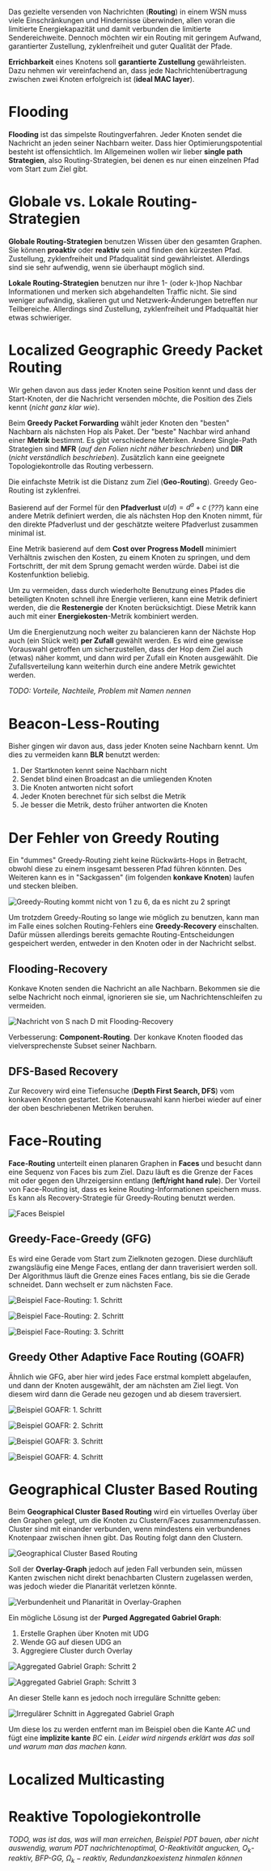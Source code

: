 Das gezielte versenden von Nachrichten (**Routing**) in einem WSN muss viele Einschränkungen und Hindernisse überwinden, allen voran die limitierte Energiekapazität und damit verbunden die limitierte Sendereichweite. Dennoch möchten wir ein Routing mit geringem Aufwand, garantierter Zustellung, zyklenfreiheit und guter Qualität der Pfade.

**Errichbarkeit** eines Knotens soll **garantierte Zustellung** gewährleisten. Dazu nehmen wir vereinfachend an, dass jede Nachrichtenübertragung zwischen zwei Knoten erfolgreich ist (**ideal MAC layer**).

# Flooding

**Flooding** ist das simpelste Routingverfahren. Jeder Knoten sendet die Nachricht an jeden seiner Nachbarn weiter. Dass hier Optimierungspotential besteht ist offensichtlich. Im Allgemeinen wollen wir lieber **single path Strategien**, also Routing-Strategien, bei denen es nur einen einzelnen Pfad vom Start zum Ziel gibt.

# Globale vs. Lokale Routing-Strategien

**Globale Routing-Strategien** benutzen Wissen über den gesamten Graphen. Sie können **proaktiv** oder **reaktiv** sein und finden den kürzesten Pfad. Zustellung, zyklenfreiheit und Pfadqualität sind gewährleistet. Allerdings sind sie sehr aufwendig, wenn sie überhaupt möglich sind.

**Lokale Routing-Strategien** benutzen nur ihre 1- (oder k-)hop Nachbar Informationen und merken sich abgehandelten Traffic nicht. Sie sind weniger aufwändig, skalieren gut und Netzwerk-Änderungen betreffen nur Teilbereiche. Allerdings sind Zustellung, zyklenfreiheit und Pfadqualtät hier etwas schwieriger.


# Localized Geographic Greedy Packet Routing

Wir gehen davon aus dass jeder Knoten seine Position kennt und dass der Start-Knoten, der die Nachricht versenden möchte, die Position des Ziels kennt (*nicht ganz klar wie*).

Beim **Greedy Packet Forwarding** wählt jeder Knoten den "besten" Nachbarn als nächsten Hop als Paket. Der "beste" Nachbar wird anhand einer **Metrik** bestimmt. Es gibt verschiedene Metriken. Andere Single-Path Strategien sind **MFR** (*auf den Folien nicht näher beschrieben*) und **DIR** (*nicht verständlich beschrieben*). Zusätzlich kann eine geeignete Topologiekontrolle das Routing verbessern.

Die einfachste Metrik ist die Distanz zum Ziel (**Geo-Routing**). Greedy Geo-Routing ist zyklenfrei.

Basierend auf der Formel für den **Pfadverlust** $u(d) = d^a + c$ (*???*) kann eine andere Metrik definiert werden, die als nächsten Hop den Knoten nimmt, für den direkte Pfadverlust und der geschätzte weitere Pfadverlust zusammen minimal ist.

Eine Metrik basierend auf dem **Cost over Progress Modell** minimiert Verhältnis zwischen den Kosten, zu einem Knoten zu springen, und dem Fortschritt, der mit dem Sprung gemacht werden würde. Dabei ist die Kostenfunktion beliebig.

Um zu vermeiden, dass durch wiederholte Benutzung eines Pfades die beteiligten Knoten schnell ihre Energie verlieren, kann eine Metrik definiert werden, die die **Restenergie** der Knoten berücksichtigt. Diese Metrik kann auch mit einer **Energiekosten**-Metrik kombiniert werden.

Um die Energienutzung noch weiter zu balancieren kann der Nächste Hop auch (ein Stück weit) **per Zufall** gewählt werden. Es wird eine gewisse Vorauswahl getroffen um sicherzustellen, dass der Hop dem Ziel auch (etwas) näher kommt, und dann wird per Zufall ein Knoten ausgewählt. Die Zufallsverteilung kann weiterhin durch eine andere Metrik gewichtet werden.

*TODO: Vorteile, Nachteile, Problem mit Namen nennen*


# Beacon-Less-Routing

Bisher gingen wir davon aus, dass jeder Knoten seine Nachbarn kennt. Um dies zu vermeiden kann **BLR** benutzt werden:

1. Der Startknoten kennt seine Nachbarn nicht
2. Sendet blind einen Broadcast an die umliegenden Knoten
3. Die Knoten antworten nicht sofort
4. Jeder Knoten berechnet für sich selbst die Metrik
5. Je besser die Metrik, desto früher antworten die Knoten


# Der Fehler von Greedy Routing

Ein "dummes" Greedy-Routing zieht keine Rückwärts-Hops in Betracht, obwohl diese zu einem insgesamt besseren Pfad führen könnten. Des Weiteren kann es in "Sackgassen" (im folgenden **konkave Knoten**) laufen und stecken bleiben.

![Greedy-Routing kommt nicht von 1 zu 6, da es nicht zu 2 springt](img/greedy-cul-de-sac.png)

Um trotzdem Greedy-Routing so lange wie möglich zu benutzen, kann man im Falle eines solchen Routing-Fehlers eine **Greedy-Recovery** einschalten. Dafür müssen allerdings bereits gemachte Routing-Entscheidungen gespeichert werden, entweder in den Knoten oder in der Nachricht selbst.

## Flooding-Recovery

Konkave Knoten senden die Nachricht an alle Nachbarn. Bekommen sie die selbe Nachricht noch einmal, ignorieren sie sie, um Nachrichtenschleifen zu vermeiden.

![Nachricht von S nach D mit Flooding-Recovery](img/greedy-flooding.png)

Verbesserung: **Component-Routing**. Der konkave Knoten flooded das vielversprechenste Subset seiner Nachbarn.

## DFS-Based Recovery

Zur Recovery wird eine Tiefensuche (**Depth First Search, DFS**) vom konkaven Knoten gestartet. Die Kotenauswahl kann hierbei wieder auf einer der oben beschriebenen Metriken beruhen.


# Face-Routing

**Face-Routing** unterteilt einen planaren Graphen in **Faces** und besucht dann eine Sequenz von Faces bis zum Ziel. Dazu läuft es die Grenze der Faces mit oder gegen den Uhrzeigersinn entlang (**left/right hand rule**). Der Vorteil von Face-Routing ist, dass es keine Routing-Informationen speichern muss. Es kann als Recovery-Strategie für Greedy-Routing benutzt werden.

![Faces Beispiel](img/faces.png)

## Greedy-Face-Greedy (GFG)

Es wird eine Gerade vom Start zum Zielknoten gezogen. Diese durchläuft zwangsläufig eine Menge Faces, entlang der dann traverisiert werden soll. Der Algorithmus läuft die Grenze eines Faces entlang, bis sie die Gerade schneidet. Dann wechselt er zum nächsten Face.

![Beispiel Face-Routing: 1. Schritt](img/face-routing-1.png)

![Beispiel Face-Routing: 2. Schritt](img/face-routing-2.png)

![Beispiel Face-Routing: 3. Schritt](img/face-routing-3.png)

## Greedy Other Adaptive Face Routing (GOAFR)

Ähnlich wie GFG, aber hier wird jedes Face erstmal komplett abgelaufen, und dann der Knoten ausgewählt, der am nächsten am Ziel liegt. Von diesem wird dann die Gerade neu gezogen und ab diesem traversiert.

![Beispiel GOAFR: 1. Schritt](img/goafr-1.png)

![Beispiel GOAFR: 2. Schritt](img/goafr-2.png)

![Beispiel GOAFR: 3. Schritt](img/goafr-3.png)

![Beispiel GOAFR: 4. Schritt](img/goafr-4.png)


# Geographical Cluster Based Routing

Beim **Geographical Cluster Based Routing** wird ein virtuelles Overlay über den Graphen gelegt, um die Knoten zu Clustern/Faces zusammenzufassen. Cluster sind mit einander verbunden, wenn mindestens ein verbundenes Knotenpaar zwischen ihnen gibt. Das Routing folgt dann den Clustern.

![Geographical Cluster Based Routing](img/gcbr.png)

Soll der **Overlay-Graph** jedoch auf jeden Fall verbunden sein, müssen Kanten zwischen nicht direkt benachbarten Clustern zugelassen werden, was jedoch wieder die Planarität verletzen könnte.

![Verbundenheit und Planarität in Overlay-Graphen](img/cluster-connectivity.png)

Ein mögliche Lösung ist der **Purged Aggregated Gabriel Graph**:

1. Erstelle Graphen über Knoten mit UDG
2. Wende GG auf diesen UDG an
3. Aggregiere Cluster durch Overlay

![Aggregated Gabriel Graph: Schritt 2](img/aggregated-gabriel-graph-1.png)

![Aggregated Gabriel Graph: Schritt 3](img/aggregated-gabriel-graph-2.png)

An dieser Stelle kann es jedoch noch irreguläre Schnitte geben:

![Irregulärer Schnitt in Aggregated Gabriel Graph](img/irregular-intersections.png)

Um diese los zu werden entfernt man im Beispiel oben die Kante $AC$ und fügt eine **implizite kante** $BC$ ein. *Leider wird nirgends erklärt was das soll und warum man das machen kann.*


# Localized Multicasting


# Reaktive Topologiekontrolle

*TODO, was ist das, was will man erreichen, Beispiel PDT bauen, aber nicht auswendig, warum PDT nachrichtenoptimal, O-Reaktivität angucken, $O_k$-reaktiv, BFP-GG, $\Omega_k-reaktiv$, Redundanzkoexistenz hinmalen können*
